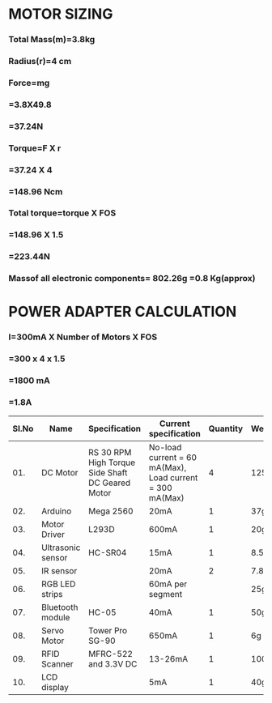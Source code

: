 # MOTOR SIZING
### Total Mass(m)=3.8kg
### Radius(r)=4 cm
### Force=mg
### =3.8X49.8
### =37.24N
### Torque=F X r
### =37.24 X 4
### =148.96 Ncm
### Total torque=torque X  FOS
### =148.96 X 1.5
### =223.44N

### Massof all electronic components= 802.26g =0.8 Kg(approx)

# POWER ADAPTER CALCULATION
###  I=300mA X Number of Motors X FOS
###    =300 x 4 x 1.5
###    =1800 mA
###    =1.8A



|  SI.No  |  Name  |  Specification  |  Current specification  |  Quantity  |  Weight  |
|---------|--------|-----------------|-------------------------|------------|----------|
|01.|DC Motor|RS 30 RPM High Torque Side Shaft DC Geared Motor|No-load current = 60 mA(Max), Load current = 300 mA(Max)|4|125g|
|02.|Arduino|Mega 2560|20mA|1|37g|
|03.|Motor Driver|L293D|600mA|1|20g|
|04.|Ultrasonic sensor|HC-SR04|15mA|1|8.5g|
|05.|IR sensor||20mA|2|7.88g|
|06.|RGB LED strips||60mA per segment||25g|
|07.|Bluetooth module|HC-05|40mA|1|50g|
|08.|Servo Motor|Tower Pro SG-90|650mA|1|6g|
|09.|RFID Scanner|MFRC-522 and 3.3V DC|13-26mA|1|100g|
|10.|LCD display||5mA|1|40g|




